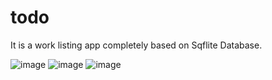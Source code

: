 # todo
 It is a work listing app completely based on Sqflite Database.
 
 
 ![image](https://user-images.githubusercontent.com/85051352/132005868-d8f4605d-8932-4838-8e6c-dec2226e72cf.png)
![image](https://user-images.githubusercontent.com/85051352/132005899-3c1f54bf-dcdd-4ae5-a6fe-046125a15d7e.png)
![image](https://user-images.githubusercontent.com/85051352/132005926-4dd38a92-fe83-490a-be06-0d20502d8383.png)

 
